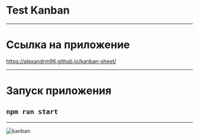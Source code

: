 # Test Kanban 
____________________________________________________________________________________________________
# Ссылка на приложение
https://alexandrm96.github.io/kanban-sheet/

____________________________________________________________________________________________________
# Запуск приложения

## `npm run start`
____________________________________________________________________________________________________
![kanban](https://user-images.githubusercontent.com/91624026/176031129-54e33374-056c-4873-b93d-986fe8f728c2.png)
